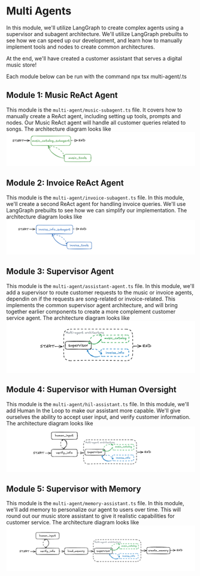 # Multi Agents

In this module, we'll utilize LangGraph to create complex agents using a supervisor and subagent architecture. We'll utilize LangGraph prebuilts to see how we can speed up our development, and learn how to manually implement tools and nodes to create common architectures.

At the end, we'll have created a customer assistant that serves a digital music store!

Each module below can be run with the command npx tsx multi-agent/<module-name>.ts

## Module 1: Music ReAct Agent

This module is the ```multi-agent/music-subagent.ts``` file. It covers how to manually create a ReAct agent, including setting up tools, prompts and nodes. Our Music ReAct agent will handle all customer queries related to songs. The architecture diagram looks like
![Architecture](../images/music_subagent.png)

## Module 2: Invoice ReAct Agent

This module is the ```multi-agent/invoice-subagent.ts``` file. In this module, we'll create a second ReAct agent for handling invoice queries. We'll use LangGraph prebuilts to see how we can simplify our implementation. The architecture diagram looks like
![Architecture](../images/invoice_subagent.png)

## Module 3: Supervisor Agent

This module is the ```multi-agent/assistant-agent.ts``` file. In this module, we'll add a supervisor to route customer requests to the music or invoice agents, dependin on if the requests are song-related or invoice-related. This implements the common supervisor agent architecture, and will bring together earlier components to create a more complement customer service agent. The architecture diagram looks like 
![Architecture](../images/supervisor.png)

## Module 4: Supervisor with Human Oversight

This module is the ```multi-agent/hil-assistant.ts``` file. In this module, we'll add Human In the Loop to make our assistant more capable. We'll give ourselves the ability to accept user input, and verify customer information. The architecture diagram looks like
![Architecture](../images/human_input.png)

## Module 5: Supervisor with Memory

This module is the ```multi-agent/memory-assistant.ts``` file. In this module, we'll add memory to personalize our agent to users over time. This will round out our music store assistant to give it realistic capabilities for customer service. The architecture diagram looks like 
![Architecture](../images/memory.png)